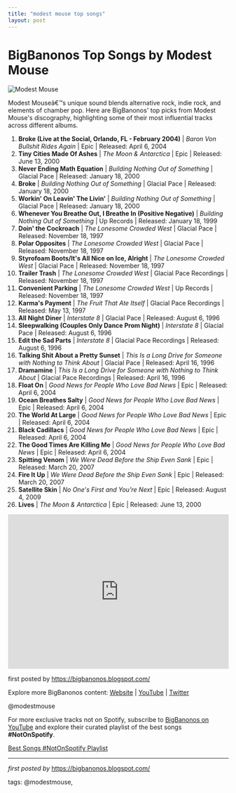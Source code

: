 ```yaml
---
title: "modest mouse top songs"
layout: post
---
```

<h1>BigBanonos Top Songs by Modest Mouse</h1>
<img alt="Modest Mouse" src="https://faroutmagazine.co.uk/static/uploads/1/2019/04/modest-mouse-im-still-here.jpg" /> <p>Modest Mouseâ€™s unique sound blends alternative rock, indie rock, and elements of chamber pop. Here are BigBanonos' top picks from Modest Mouse's discography, highlighting some of their most influential tracks across different albums.</p> <ol> <li><strong>Broke (Live at the Social, Orlando, FL - February 2004)</strong> | <em>Baron Von Bullshit Rides Again</em> | Epic | Released: April 6, 2004</li> <li><strong>Tiny Cities Made Of Ashes</strong> | <em>The Moon & Antarctica</em> | Epic | Released: June 13, 2000</li> <li><strong>Never Ending Math Equation</strong> | <em>Building Nothing Out of Something</em> | Glacial Pace | Released: January 18, 2000</li> <li><strong>Broke</strong> | <em>Building Nothing Out of Something</em> | Glacial Pace | Released: January 18, 2000</li> <li><strong>Workin' On Leavin' The Livin'</strong> | <em>Building Nothing Out of Something</em> | Glacial Pace | Released: January 18, 2000</li> <li><strong>Whenever You Breathe Out, I Breathe In (Positive Negative)</strong> | <em>Building Nothing Out of Something</em> | Up Records | Released: January 18, 1999</li> <li><strong>Doin' the Cockroach</strong> | <em>The Lonesome Crowded West</em> | Glacial Pace | Released: November 18, 1997</li> <li><strong>Polar Opposites</strong> | <em>The Lonesome Crowded West</em> | Glacial Pace | Released: November 18, 1997</li> <li><strong>Styrofoam Boots/It's All Nice on Ice, Alright</strong> | <em>The Lonesome Crowded West</em> | Glacial Pace | Released: November 18, 1997</li> <li><strong>Trailer Trash</strong> | <em>The Lonesome Crowded West</em> | Glacial Pace Recordings | Released: November 18, 1997</li> <li><strong>Convenient Parking</strong> | <em>The Lonesome Crowded West</em> | Up Records | Released: November 18, 1997</li> <li><strong>Karma's Payment</strong> | <em>The Fruit That Ate Itself</em> | Glacial Pace Recordings | Released: May 13, 1997</li> <li><strong>All Night Diner</strong> | <em>Interstate 8</em> | Glacial Pace | Released: August 6, 1996</li> <li><strong>Sleepwalking (Couples Only Dance Prom Night)</strong> | <em>Interstate 8</em> | Glacial Pace | Released: August 6, 1996</li> <li><strong>Edit the Sad Parts</strong> | <em>Interstate 8</em> | Glacial Pace Recordings | Released: August 6, 1996</li> <li><strong>Talking Shit About a Pretty Sunset</strong> | <em>This Is a Long Drive for Someone with Nothing to Think About</em> | Glacial Pace | Released: April 16, 1996</li> <li><strong>Dramamine</strong> | <em>This Is a Long Drive for Someone with Nothing to Think About</em> | Glacial Pace Recordings | Released: April 16, 1996</li> <li><strong>Float On</strong> | <em>Good News for People Who Love Bad News</em> | Epic | Released: April 6, 2004</li> <li><strong>Ocean Breathes Salty</strong> | <em>Good News for People Who Love Bad News</em> | Epic | Released: April 6, 2004</li> <li><strong>The World At Large</strong> | <em>Good News for People Who Love Bad News</em> | Epic | Released: April 6, 2004</li> <li><strong>Black Cadillacs</strong> | <em>Good News for People Who Love Bad News</em> | Epic | Released: April 6, 2004</li> <li><strong>The Good Times Are Killing Me</strong> | <em>Good News for People Who Love Bad News</em> | Epic | Released: April 6, 2004</li> <li><strong>Spitting Venom</strong> | <em>We Were Dead Before the Ship Even Sank</em> | Epic | Released: March 20, 2007</li> <li><strong>Fire It Up</strong> | <em>We Were Dead Before the Ship Even Sank</em> | Epic | Released: March 20, 2007</li> <li><strong>Satellite Skin</strong> | <em>No One's First and You're Next</em> | Epic | Released: August 4, 2009</li> <li><strong>Lives</strong> | <em>The Moon & Antarctica</em> | Epic | Released: June 13, 2000</li>
</ol> <div> <iframe allow="autoplay; clipboard-write; encrypted-media; fullscreen; picture-in-picture" frameborder="0" height="352" loading="lazy" src="https://open.spotify.com/embed/playlist/0xUBKulg602g7itUf01VIS?utm_source=generator" width="100%"></iframe>
</div> <p>first posted by <a href="https://bigbanonos.blogspot.com/">https://bigbanonos.blogspot.com/</a></p> <div> <p>Explore more BigBanonos content: <a href="https://bigbanonos.blogspot.com/">Website</a> | <a href="https://www.youtube.com/@BigBanonos">YouTube</a> | <a href="https://x.com/bigbanonos">Twitter</a></p>
</div> <!--Tags-->
<p>@modestmouse</p>


<!--Subscribe and Playlist Links-->
<div>
    <p>For more exclusive tracks not on Spotify, subscribe to <a href="https://www.youtube.com/@BigBanonos" target="_blank">BigBanonos on YouTube</a> and explore their curated playlist of the best songs <strong>#NotOnSpotify</strong>.</p>
    <p><a href="https://www.youtube.com/playlist?list=PLtuNtuTatqI0kFahUCbtbfenC_ET5O_tr" target="_blank">Best Songs #NotOnSpotify Playlist<br /></a></p></div>

<hr />

<p><em>first posted by</em> <a href="https://bigbanonos.blogspot.com/" rel="noopener" target="_new">https://bigbanonos.blogspot.com/</a></p>

<p>tags: @modestmouse,</p>
